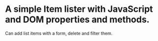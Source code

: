# A simple Item lister with JavaScript and DOM properties and methods.
  Can add list items with a form, delete and filter them.
